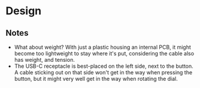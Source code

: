 # Design

## Notes

- What about weight?
  With just a plastic housing an internal PCB, it might become too lightweight to stay where it's put, considering the cable also has weight, and tension.
- The USB-C receptacle is best-placed on the left side, next to the button.
  A cable sticking out on that side won't get in the way when pressing the button, but it might very well get in the way when rotating the dial.
